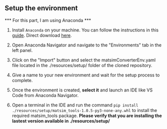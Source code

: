 ## Setup the environment

*** For this part, I am using Anaconda ***
1. Install `Anaconda` on your machine. You can follow the instructions in this [guide](https://docs.conda.io/projects/conda/en/latest/user-guide/install/index.html). Direct download [here](https://www.anaconda.com/products/distribution).

2. Open Anaconda Navigator and navigate to the "Environments" tab in the left panel.

3. Click on the "Import" button and select the matsimConverterEnv.yaml file located in the ./resources/setup/ folder of the cloned repository.

4. Give a name to your new environment and wait for the setup process to complete.

5. Once the environment is created, **select it** and launch an IDE like VS Code from Anaconda Navigator.

6. Open a terminal in the IDE and run the command `pip install ./resources/setup/matsim_tools-1.0.5-py3-none-any.whl` to install the required matsim_tools package. **Please verify that you are installing the lastest version available in ./resources/setup/**